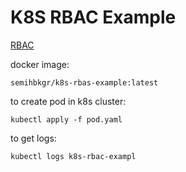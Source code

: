# K8S RBAC Example

[RBAC](./rbac.yaml)

docker image:

`semihbkgr/k8s-rbas-example:latest`

to create pod in k8s cluster:

```shell
kubectl apply -f pod.yaml
```

to get logs:

```shell
kubectl logs k8s-rbac-exampl
```
